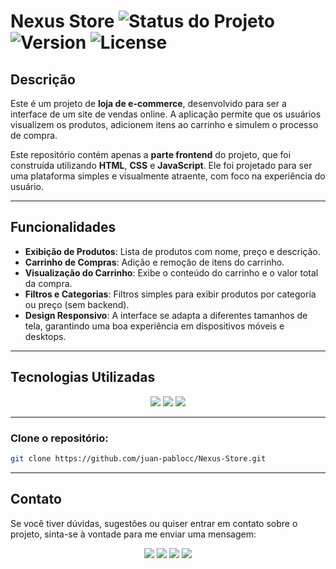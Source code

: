 # Nexus Store ![Status do Projeto](https://img.shields.io/badge/Status-Conclu%C3%ADdo-brightgreen) ![Version](https://img.shields.io/badge/Version-1.0.0-blue) ![License](https://img.shields.io/badge/License-MIT-yellowgreen)


## Descrição

Este é um projeto de **loja de e-commerce**, desenvolvido para ser a interface de um site de vendas online. A aplicação permite que os usuários visualizem os produtos, adicionem itens ao carrinho e simulem o processo de compra. 

Este repositório contém apenas a **parte frontend** do projeto, que foi construída utilizando **HTML**, **CSS** e **JavaScript**. Ele foi projetado para ser uma plataforma simples e visualmente atraente, com foco na experiência do usuário.

---

## Funcionalidades

- **Exibição de Produtos**: Lista de produtos com nome, preço e descrição.
- **Carrinho de Compras**: Adição e remoção de itens do carrinho.
- **Visualização do Carrinho**: Exibe o conteúdo do carrinho e o valor total da compra.
- **Filtros e Categorias**: Filtros simples para exibir produtos por categoria ou preço (sem backend).
- **Design Responsivo**: A interface se adapta a diferentes tamanhos de tela, garantindo uma boa experiência em dispositivos móveis e desktops.

---

## Tecnologias Utilizadas
<p align="center">
  <image
  src="https://img.shields.io/badge/HTML5-E34F26?style=for-the-badge&logo=html5&logoColor=white"
  />
  <image
  src="https://img.shields.io/badge/CSS3-1572B6?&style=for-the-badge&logo=css3&logoColor=white"
  />
  <image
  src="https://img.shields.io/badge/JavaScript-F7DF1E?style=for-the-badge&logo=javascript&logoColor=white"
  />
</p>

---

### Clone o repositório:

   ```bash
   git clone https://github.com/juan-pablocc/Nexus-Store.git
  ```
---

## Contato

Se você tiver dúvidas, sugestões ou quiser entrar em contato sobre o projeto, sinta-se à vontade para me enviar uma mensagem:

<p align="center">
  <a href="mailto: jp995465@gmail.com"><img src="https://img.shields.io/badge/Gmail-D14836?style=for-the-badge&logo=gmail&logoColor=white" /></a>
  <a href="https://github.com/juan-pablocc"><img src="https://img.shields.io/badge/GitHub-100000?style=for-the-badge&logo=github&logoColor=white" /></a>
  <a href="https://www.instagram.com/_juancpablo/profilecard/?igsh=MWhuYWw2cG1td3hhZw%3D%3D"><img src="https://img.shields.io/badge/Instagram-E4405F?style=for-the-badge&logo=instagram&logoColor=white" /></a>
  <a href="https://x.com/JuanPab_16?t=5_bbqDmbn7VNoS6SK8_SZA&s=09"><img src="https://img.shields.io/badge/Twitter-1DA1F2?style=for-the-badge&logo=twitter&logoColor=white" /></a>
</p>


